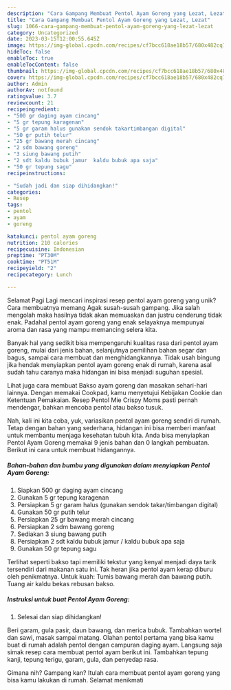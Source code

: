 ```yaml
---
description: "Cara Gampang Membuat Pentol Ayam Goreng yang Lezat, Lezat"
title: "Cara Gampang Membuat Pentol Ayam Goreng yang Lezat, Lezat"
slug: 1066-cara-gampang-membuat-pentol-ayam-goreng-yang-lezat-lezat
category: Uncategorized
date: 2023-03-15T12:00:55.645Z
image: https://img-global.cpcdn.com/recipes/cf7bcc618ae18b57/680x482cq70/pentol-ayam-goreng-foto-resep-utama.jpg
hideToc: false
enableToc: true
enableTocContent: false
thumbnail: https://img-global.cpcdn.com/recipes/cf7bcc618ae18b57/680x482cq70/pentol-ayam-goreng-foto-resep-utama.jpg
cover: https://img-global.cpcdn.com/recipes/cf7bcc618ae18b57/680x482cq70/pentol-ayam-goreng-foto-resep-utama.jpg
author: Admin
authorAv: notfound
ratingvalue: 3.7
reviewcount: 21
recipeingredient:
- "500 gr daging ayam cincang"
- "5 gr tepung karagenan"
- "5 gr garam halus gunakan sendok takartimbangan digital"
- "50 gr putih telur"
- "25 gr bawang merah cincang"
- "2 sdm bawang goreng"
- "3 siung bawang putih"
- "2 sdt kaldu bubuk jamur  kaldu bubuk apa saja"
- "50 gr tepung sagu"
recipeinstructions:

- "Sudah jadi dan siap dihidangkan!"
categories:
- Resep
tags:
- pentol
- ayam
- goreng

katakunci: pentol ayam goreng 
nutrition: 210 calories
recipecuisine: Indonesian
preptime: "PT30M"
cooktime: "PT51M"
recipeyield: "2"
recipecategory: Lunch

---
```



Selamat Pagi Lagi mencari inspirasi resep pentol ayam goreng yang unik? Cara membuatnya memang Agak susah-susah gampang. Jika salah mengolah maka hasilnya tidak akan memuaskan dan justru cenderung tidak enak. Padahal pentol ayam goreng yang enak selayaknya mempunyai aroma dan rasa yang mampu memancing selera kita.


Banyak hal yang sedikit bisa mempengaruhi kualitas rasa dari pentol ayam goreng, mulai dari jenis bahan, selanjutnya pemilihan bahan segar dan bagus, sampai cara membuat dan menghidangkannya. Tidak usah bingung jika hendak menyiapkan pentol ayam goreng enak di rumah, karena asal sudah tahu caranya maka hidangan ini bisa menjadi suguhan spesial.

Lihat juga cara membuat Bakso ayam goreng dan masakan sehari-hari lainnya. Dengan memakai Cookpad, kamu menyetujui Kebijakan Cookie dan Ketentuan Pemakaian. Resep Pentol Mie Crispy Moms pasti pernah mendengar, bahkan mencoba pentol atau bakso tusuk.


Nah, kali ini kita coba, yuk, variasikan pentol ayam goreng sendiri di rumah. Tetap dengan bahan yang sederhana, hidangan ini bisa memberi manfaat untuk membantu menjaga kesehatan tubuh kita. Anda bisa menyiapkan Pentol Ayam Goreng memakai 9 jenis bahan dan 0 langkah pembuatan. Berikut ini cara untuk membuat hidangannya.

<!--inarticleads1-->

##### Bahan-bahan dan bumbu yang digunakan dalam menyiapkan Pentol Ayam Goreng:

1. Siapkan 500 gr daging ayam cincang
1. Gunakan 5 gr tepung karagenan
1. Persiapkan 5 gr garam halus (gunakan sendok takar/timbangan digital)
1. Gunakan 50 gr putih telur
1. Persiapkan 25 gr bawang merah cincang
1. Persiapkan 2 sdm bawang goreng
1. Sediakan 3 siung bawang putih
1. Persiapkan 2 sdt kaldu bubuk jamur / kaldu bubuk apa saja
1. Gunakan 50 gr tepung sagu


Terlihat seperti bakso tapi memiliki tekstur yang kenyal menjadi daya tarik tersendiri dari makanan satu ini. Tak heran jika pentol ayam kerap diburu oleh penikmatnya. Untuk kuah: Tumis bawang merah dan bawang putih. Tuang air kaldu bekas rebusan bakso. 

<!--inarticleads2-->

##### Instruksi untuk buat Pentol Ayam Goreng:


1. Selesai dan siap dihidangkan!

Beri garam, gula pasir, daun bawang, dan merica bubuk. Tambahkan wortel dan sawi, masak sampai matang. Olahan pentol pertama yang bisa kamu buat di rumah adalah pentol dengan campuran daging ayam. Langsung saja simak resep cara membuat pentol ayam berikut ini. Tambahkan tepung kanji, tepung terigu, garam, gula, dan penyedap rasa. 

Gimana nih? Gampang kan? Itulah cara membuat pentol ayam goreng yang bisa kamu lakukan di rumah. Selamat menikmati
